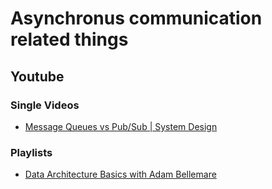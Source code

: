 # Asynchronus communication related things


## Youtube

### Single Videos

- [Message Queues vs Pub/Sub | System Design](https://www.youtube.com/watch?v=XvnppkWqJbs)


### Playlists

- [Data Architecture Basics with Adam Bellemare](https://www.youtube.com/playlist?list=PLa7VYi0yPIH0QypJnW0OXOnbLvzJRP34C)